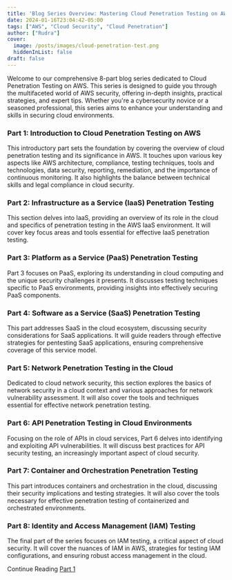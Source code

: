 ```yaml
---
title: 'Blog Series Overview: Mastering Cloud Penetration Testing on AWS'
date: 2024-01-16T23:04:42-05:00
tags: ["AWS", "Cloud Security", "Cloud Penetration"]
author: ["Rudra"]
cover:
  image: /posts/images/cloud-penetration-test.png
  hiddenInList: false
draft: false
---
```

Welcome to our comprehensive 8-part blog series dedicated to Cloud Penetration Testing on AWS. This series is designed to guide you through the multifaceted world of AWS security, offering in-depth insights, practical strategies, and expert tips. Whether you're a cybersecurity novice or a seasoned professional, this series aims to enhance your understanding and skills in securing cloud environments.


### Part 1: Introduction to Cloud Penetration Testing on AWS

This introductory part sets the foundation by covering the overview of cloud penetration testing and its significance in AWS. It touches upon various key aspects like AWS architecture, compliance, testing techniques, tools and technologies, data security, reporting, remediation, and the importance of continuous monitoring. It also highlights the balance between technical skills and legal compliance in cloud security.

### Part 2: Infrastructure as a Service (IaaS) Penetration Testing

This section delves into IaaS, providing an overview of its role in the cloud and specifics of penetration testing in the AWS IaaS environment. It will cover key focus areas and tools essential for effective IaaS penetration testing.

### Part 3: Platform as a Service (PaaS) Penetration Testing

Part 3 focuses on PaaS, exploring its understanding in cloud computing and the unique security challenges it presents. It discusses testing techniques specific to PaaS environments, providing insights into effectively securing PaaS components.

### Part 4: Software as a Service (SaaS) Penetration Testing

This part addresses SaaS in the cloud ecosystem, discussing security considerations for SaaS applications. It will guide readers through effective strategies for pentesting SaaS applications, ensuring comprehensive coverage of this service model.

### Part 5: Network Penetration Testing in the Cloud

Dedicated to cloud network security, this section explores the basics of network security in a cloud context and various approaches for network vulnerability assessment. It will also cover the tools and techniques essential for effective network penetration testing.

### Part 6: API Penetration Testing in Cloud Environments

Focusing on the role of APIs in cloud services, Part 6 delves into identifying and exploiting API vulnerabilities. It will discuss best practices for API security testing, an increasingly important aspect of cloud security.

### Part 7: Container and Orchestration Penetration Testing

This part introduces containers and orchestration in the cloud, discussing their security implications and testing strategies. It will also cover the tools necessary for effective penetration testing of containerized and orchestrated environments.

### Part 8: Identity and Access Management (IAM) Testing

The final part of the series focuses on IAM testing, a critical aspect of cloud security. It will cover the nuances of IAM in AWS, strategies for testing IAM configurations, and ensuring robust access management in the cloud.


Continue Reading [Part 1](https://blog.rusec.in/posts/cloud-penetration/part1/)
